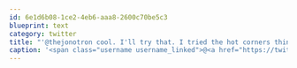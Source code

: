 ```yaml
---
id: 6e1d6b08-1ce2-4eb6-aaa8-2600c70be5c3
blueprint: text
category: twitter
title: "'@thejonotron cool. I'll try that. I tried the hot corners thing but it didn't work. Getting an external keyboard is also a 'solution'"
caption: '<span class="username username_linked">@<a href="https://twitter.com/thejonotron" title="Jonathan Bowers (he/him)">thejonotron</a></span> cool. I''ll try that. I tried the hot corners thing but it didn''t work. Getting an external keyboard is also a ''solution'''
---
```

